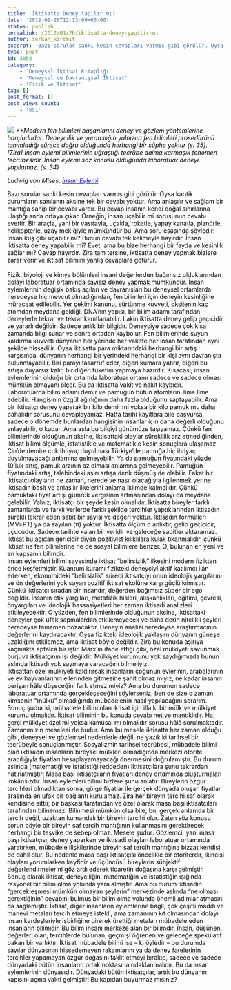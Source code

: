 ```yaml
---
title: 'İktisatta Deney Yapılır mı?'
date: '2012-01-26T12:13:09+03:00'
status: publish
permalink: /2012/01/26/iktisatta-deney-yapilir-mi
author: serkan_kiremit
excerpt: 'Bazı sorular sanki kesin cevapları varmış gibi görülür. Oysa kaotik durumların sanılanın aksine tek bir cevabı yoktur. Ama anlaşılır ve sağlam bir mantığa sahip bir cevabı vardır. Bu cevap insanın kendi doğal sınırlarına ulaştığı anda ortaya çıkar. Örneğin, insan uçabilir mi sorusunun cevabı evettir. Bir araçla, yani bir vasıtayla, uçakla, roketle, yapay kanatla, planörle, helikopterle, uzay mekiğiyle mümkündür bu. Ama soru esasında şöyledir: İnsan kuş gibi uçabilir mi? Bunun cevabı tek kelimeyle hayırdır. İnsan iktisatta deney yapabilir mi? Evet, ama bu bize herhangi bir fayda ve kesinlik sağlar mı? Cevap hayırdır. Zira tam tersine, iktisatta deney yapmak bizlere zarar verir ve iktisat bilimini yanlış cevaplara götürür.'
type: post
id: 3058
category:
    - 'Deneysel İktisat Kitaplığı'
    - 'Deneysel ve Davranışsal İktisat'
    - 'Fizik ve İktisat'
tag: []
post_format: []
post_views_count:
    - '851'
---
```

*<span style="color: #000000;">![](http://www.paduiblog.com/uploads/image/Harrisburg%20DUI%20lawyer%20lab%20cartoon.gif) </span>**<span style="color: #000000;">Modern fen bilimleri başarılarını deney ve gözlem yöntemlerine borçludurlar. Deneycilik ve yararcılığın yalnızca fen bilimleri prosedürünü tanımladığı sürece doğru olduğunda herhangi bir şüphe yoktur (s. 35). \[Zira\] İnsan eylemi bilimlerinin uğraştığı tecrübe daima karmaşık fenomen tecrübesidir. İnsan eylemi söz konusu olduğunda laboratuar deneyi yapılamaz. (s. 34)</span>*

*<span style="color: #000000;">Ludwig von Mises, <span style="color: #0000ff;">[<span style="color: #0000ff;">İnsan Eylemi</span>](http://www.liberte.com.tr/incele.php?id=NQ==&kat=NA==&kat1=)</span></span>*

<span style="color: #000000;">Bazı sorular sanki kesin cevapları varmış gibi görülür. Oysa kaotik durumların sanılanın aksine tek bir cevabı yoktur. Ama anlaşılır ve sağlam bir mantığa sahip bir cevabı vardır. Bu cevap insanın kendi doğal sınırlarına ulaştığı anda ortaya çıkar. Örneğin, insan uçabilir mi sorusunun cevabı evettir. Bir araçla, yani bir vasıtayla, uçakla, roketle, yapay kanatla, planörle, helikopterle, uzay mekiğiyle mümkündür bu. Ama soru esasında şöyledir: İnsan kuş gibi uçabilir mi? Bunun cevabı tek kelimeyle hayırdır. İnsan iktisatta deney yapabilir mi? Evet, ama bu bize herhangi bir fayda ve kesinlik sağlar mı? Cevap hayırdır. Zira tam tersine, iktisatta deney yapmak bizlere zarar verir ve iktisat bilimini yanlış cevaplara götürür.</span>  
<span style="color: #000000;"></span>  
<span style="color: #000000;">Fizik, biyoloji ve kimya bölümleri insani değerlerden bağımsız olduklarından dolayı laboratuar ortamında sayısız deney yapmak mümkündür. İnsan eylemlerinin değişik bakış açıları ve davranışları bu deneysel ortamlarda neredeyse hiç mevcut olmadığından, fen bilimleri için deneyin kesinliğine müracaat edilebilir. Yer çekimi kanunu, sürtünme kuvveti, oksijenin kaç atomdan meydana geldiği, DNA’nın yapısı, bir bilim adamı tarafından deneylerle tekrar ve tekrar kanıtlanabilir. Lakin iktisatta deney gelip geçicidir ve yararlı değildir. Sadece anlık bir bilgidir. Deneyciye sadece çok kısa zamanda bilgi sunar ve sonra ortadan kaybolur. Fen bilimlerinde suyun kaldırma kuvveti dünyanın her yerinde her vakitte her insan tarafından aynı şekilde hissedilir. Oysa iktisatta para miktarındaki herhangi bir artış karşısında, dünyanın herhangi bir yerindeki herhangi bir kişi aynı davranışta bulunmayabilir. Biri parayı tasarruf eder, diğeri kumara yatırır, diğeri bu artışa duyarsız kalır, bir diğeri tüketim yapmaya hazırdır. Kısacası, insan eylemlerinin olduğu bir ortamda laboratuar ortamı sadece ve sadece olması mümkün olmayanı ölçer. Bu da iktisatta vakit ve nakit kaybıdır.</span>  
<span style="color: #000000;">Laboratuarda bilim adamı demir ve pamuğun bütün atomlarını lime lime edebilir. Hangisinin özgül ağırlığının daha fazla olduğunu saptayabilir. Ama bir iktisatçı deney yaparak bir kilo demir mi yoksa bir kilo pamuk mu daha pahalıdır sorusunu cevaplayamaz. Hatta tarihi kayıtlara bile başvursa, sadece o dönemde bunlardan hangisinin insanlar için daha değerli olduğunu anlayabilir, o kadar. Ama asla bu bilgiyi günümüze taşıyamaz. Çünkü fen bilimlerinde olduğunun aksine, iktisattaki olaylar süreklilik arz etmediğinden, iktisat bilimi ölçümle, istatistikle ve matematikle kesin sonuçlara ulaşamaz. Çin’de demire çok ihtiyaç duyulması Türkiye’de pamuğa hiç ihtiyaç duyulmayacağı anlamına gelmeyebilir. Ya da pamuğun fiyatındaki yüzde 10’luk artış, pamuk arzının az olması anlamına gelmeyebilir. Pamuğun fiyatındaki artış, talebindeki aşırı artışa denk düşmüş de olabilir. Fakat bir iktisatçı olayların ne zaman, nerede ve nasıl olacağıyla ilgilenmek yerine iktisadın basit ve anlaşılır ilkelerini anlama iklimde kalmalıdır. Çünkü pamuktaki fiyat artışı gümrük vergisinin artmasından dolayı da meydana gelebilir. Yalnız, iktisatçı bir şeyde kesin olmalıdır. İktisatta bireyler farklı zamanlarda ve farklı yerlerde farklı şekilde tercihler yaptıklarından iktisadın sürekli tekrar eden sabit bir sayısı ve değeri yoktur. İktisadın formülleri (MV=PT) ya da sayıları (π) yoktur. İktisatta ölçüm o anlıktır, gelip geçicidir, uçucudur. Sadece tarihte kalan bir veridir ve geleceğe sabitler aktaramaz. İktisat bu açıdan gericidir diyen pozitivist kılıklılara kulak tıkanmalıdır, çünkü iktisat ne fen bilimlerine ne de sosyal bilimlere benzer. O, bulunan en yeni ve en kapsamlı bilimdir.</span>  
<span style="color: #000000;">İnsan eylemleri bilimi sayesinde iktisat “belirsizlik” ilkesini modern fizikten önce keşfetmiştir. Kuantum kuramı fizikteki deneyciyi aktif katılımcı ilân ederken, ekonomideki “belirsizlik” süreci iktisatçıyı onun ideolojik yargılarını ve ön değerlerini yok sayan pozitif iktisat ekolüne karşı güçlü kılmıştır. Çünkü iktisatçı sıradan bir insandır, değerden bağımsız süper bir ego değildir. İnsanın etik yargıları, metafizik hisleri, alışkanlıkları, eğitimi, çevresi, önyargıları ve ideolojik hassasiyetleri her zaman iktisadi analizleri etkileyecektir. O yüzden, fen bilimlerinde olduğunun aksine, iktisattaki deneyler çok ufak sapmalardan etkilemeyecek ve daha derin nitelikli şeyleri neredeyse tamamen bozacaktır. Deneyin analizi neredeyse araştırmacının değerlerini kaydıracaktır. Oysa fizikteki ideolojik yaklaşım dünyanın güneşe uzaklığını etkilemez, ama iktisat böyle değildir. Zira bu konuda aşırıya kaçmakta aptalca bir iştir. Marx’ın ifade ettiği gibi, özel mülkiyeti savunmak burjuva iktisatçının işi değildir. Mülkiyet kurumunu yok saydığımızda bunun aslında iktisadı yok saymaya varacağını bilmeliyiz. </span>  
<span style="color: #000000;">İktisattan özel mülkiyeti kaldırırsak insanların çoğunun evlerinin, arabalarının ve ev hayvanlarının ellerinden gitmesine şahit olmaz mıyız, ne kadar insanın perişan hâle düşeceğini fark etmez miyiz? Ama bu durumun sadece laboratuar ortamında gerçekleşeceğini söylerseniz, ben de size o zaman kimsenin “mülkü” olmadığında mübadelenin nasıl yapılacağını sorarım. Sonuç şudur ki, mübadele bilimi olan iktisat için illa ki bir mülk ve mülkiyet kurumu olmalıdır. İktisat biliminin bu konuda cevabı net ve mantıklıdır. Ha, gerçi mülkiyet özel mi yoksa kamusal mı olmalıdır sorusu hâlâ sorulmaktadır. Zamanımızın meselesi de budur. Ama bu mesele iktisatta her zaman olduğu gibi, deneysel ve gözlemsel nedenlerle değil, ne yazık ki tarihsel bir tecrübeyle sonuçlanmıştır. Sosyalizmin tarihsel tecrübesi, mübadele bilimi olan iktisadın insanların bireysel mülkleri olmadığında merkezi otorite aracılığıyla fiyatları hesaplayamayacağı önermesini doğrulamıştır. Bu durum aslında (matematiği ve istatistiği reddeden) iktisatçılara şunu tekrardan hatırlatmıştır: Masa başı iktisatçıların fiyatları deney ortamında oluşturmaları imkânsızdır. İnsan eylemleri bilimi bizlere şunu anlatır: Bireylerin özgür tercihleri olmadıktan sonra, gölge fiyatlar ile gerçek dünyada oluşan fiyatlar arasında en ufak bir bağlantı kurulamaz. Zira her bireyin tercihi saf olarak kendisine aittir, bir başkası tarafından ve özel olarak masa başı iktisatçıları tarafından bilinemez. Bilinmesi mümkün olsa bile, bu, gerçek anlamda bir tercih değil, uzaktan kumandalı bir bireyin tercihi olur. Zaten söz konusu sorun böyle bir bireyin saf tercih mantığının kullanmasını gerektirecek herhangi bir teşvike de sebep olmaz. Mesele şudur: Gözlemci, yani masa başı iktisatçısı, deney yaparken ve iktisadi olayları laboratuar ortamında yaratırken, mübadele ilişkilerinde bireyin saf tercih mantığına bizzat kendisi de dahil olur. Bu nedenle masa başı iktisatçısı öncelikle bir otoriterdir, ikincisi olayları yorumlarken keyfidir ve üçüncüsü bireylerin sübjektif değerlendirmelerini göz ardı ederek ticaretin doğasına karşı gelmiştir.</span>  
<span style="color: #000000;">Sonuç olarak iktisat, deneyciliğin, matematiğin ve istatistiğin ışığında rasyonel bir bilim olma yolunda yara almıştır. Ama bu durum iktisadın “gerçekleşmesi mümkün olmayan şeylerin” merkezinde aslında “ne olması gerektiğinin” cevabını bulmuş bir bilim olma yolunda önemli adımlar atmasını da sağlamıştır. İktisat, diğer insanların eylemlerine bağlı, çok çeşitli maddi ve manevi metaları tercih etmeye istekli, ama zamanının kıt olmasından dolayı insan kardeşleriyle işbirliğine girerek ürettiği metaları mübadele eden insanların bilimidir. Bu bilim insanı merkeze alan bir bilimdir. İnsan, düşünen, değerleri olan, tercihlerde bulunan, geçmişi öğrenen ve geleceğe spekülatif bakan bir varlıktır. İktisat mübadele bilimi ise – ki öyledir – bu durumda sayılar dünyasının hissedemeyen rakamlarını ya da deney farelerinin tercihler yapamayan özgür doğasını taklit etmeyi bırakıp, sadece ve sadece dünyadaki bütün insanların ortak noktasına odaklanmalıdır. Bu da insan eylemlerinin dünyasıdır. Dünyadaki bütün iktisatçılar, artık bu dünyanın kapısını açma vakti gelmiştir! Bu kapıdan buyurmaz mısınız? </span>